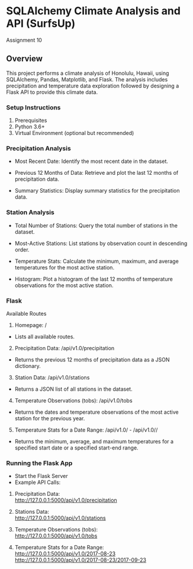 # SQLAlchemy Climate Analysis and API (SurfsUp)  
Assignment 10
  
## Overview  
This project performs a climate analysis of Honolulu, Hawaii, using SQLAlchemy, Pandas, Matplotlib, and Flask. The analysis includes precipitation and temperature data exploration followed by designing a Flask API to provide this climate data.  
  
### Setup Instructions  
1. Prerequisites  
2. Python 3.6+  
3. Virtual Environment (optional but recommended)  
  
### Precipitation Analysis  
* Most Recent Date: Identify the most recent date in the dataset.  
  
* Previous 12 Months of Data: Retrieve and plot the last 12 months of precipitation data.  
  
* Summary Statistics: Display summary statistics for the precipitation data.  
  
### Station Analysis  
* Total Number of Stations: Query the total number of stations in the dataset.  
  
* Most-Active Stations: List stations by observation count in descending order.  
  
* Temperature Stats: Calculate the minimum, maximum, and average temperatures for the most active station.  
  
* Histogram: Plot a histogram of the last 12 months of temperature observations for the most active station.  
  
### Flask  
Available Routes  
1. Homepage: /  
* Lists all available routes.  
  
2. Precipitation Data: /api/v1.0/precipitation  
* Returns the previous 12 months of precipitation data as a JSON dictionary.  
  
3. Station Data: /api/v1.0/stations  
* Returns a JSON list of all stations in the dataset.  
  
4. Temperature Observations (tobs): /api/v1.0/tobs  
* Returns the dates and temperature observations of the most active station for the previous year.  
  
5. Temperature Stats for a Date Range: /api/v1.0/<start> - /api/v1.0/<start>/<end>  
* Returns the minimum, average, and maximum temperatures for a specified start date or a specified start-end range.  
  
### Running the Flask App
* Start the Flask Server  
* Example API Calls:   
1. Precipitation Data:  
http://127.0.0.1:5000/api/v1.0/precipitation  
  
2. Stations Data:  
http://127.0.0.1:5000/api/v1.0/stations  
  
3. Temperature Observations (tobs):  
http://127.0.0.1:5000/api/v1.0/tobs  
  
4. Temperature Stats for a Date Range:  
http://127.0.0.1:5000/api/v1.0/2017-08-23  
http://127.0.0.1:5000/api/v1.0/2017-08-23/2017-09-23  
